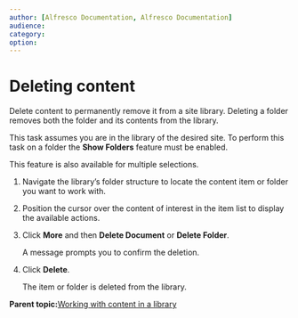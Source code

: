 ```yaml
---
author: [Alfresco Documentation, Alfresco Documentation]
audience: 
category: 
option: 
---
```


# Deleting content

Delete content to permanently remove it from a site library. Deleting a folder removes both the folder and its contents from the library.

This task assumes you are in the library of the desired site. To perform this task on a folder the **Show Folders** feature must be enabled.

This feature is also available for multiple selections.

1.  Navigate the library’s folder structure to locate the content item or folder you want to work with.

2.  Position the cursor over the content of interest in the item list to display the available actions.

3.  Click **More** and then **Delete Document** or **Delete Folder**.

    A message prompts you to confirm the deletion.

4.  Click **Delete**.

    The item or folder is deleted from the library.


**Parent topic:**[Working with content in a library](../concepts/library-intro.md)

